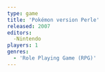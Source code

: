 ```yaml
---
type: game
title: 'Pokémon version Perle'
released: 2007
editors: 
  -Nintendo
players: 1
genres:
  - 'Role Playing Game (RPG)'
---
```


